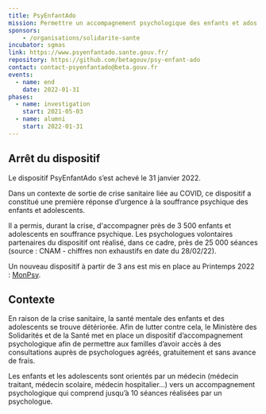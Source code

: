 ```yaml
---
title: PsyEnfantAdo
mission: Permettre un accompagnement psychologique des enfants et ados
sponsors: 
    - /organisations/solidarite-sante
incubator: sgmas
link: https://www.psyenfantado.sante.gouv.fr/
repository: https://github.com/betagouv/psy-enfant-ado
contact: contact-psyenfantado@beta.gouv.fr
events:
  - name: end
    date: 2022-01-31
phases:
  - name: investigation
    start: 2021-05-03
  - name: alumni
    start: 2022-01-31
---
```


## Arrêt du dispositif


Le dispositif PsyEnfantAdo s’est achevé le 31 janvier 2022.

Dans un contexte de sortie de crise sanitaire liée au COVID, ce dispositif a constitué une première réponse d’urgence à la souffrance psychique des enfants et adolescents.

Il a permis, durant la crise, d'accompagner près de 3 500 enfants et adolescents en souffrance
psychique. Les psychologues volontaires partenaires du dispositif ont réalisé, dans ce cadre, près de 25 000 séances (source : CNAM - chiffres non exhaustifs en date du 28/02/22).

Un nouveau dispositif à partir de 3 ans est mis en place au Printemps 2022 : [MonPsy](https://monpsy.sante.gouv.fr/).

## Contexte

En raison de la crise sanitaire, la santé mentale des enfants et des adolescents se trouve détériorée. Afin de lutter contre cela, le Ministère des Solidarités et de la Santé met en place un dispositif d’accompagnement psychologique afin de permettre aux familles d’avoir accès à des consultations auprès de psychologues agréés, gratuitement et sans avance de frais.

Les enfants et les adolescents sont orientés par un médecin (médecin traitant, médecin scolaire, médecin hospitalier...) vers un accompagnement psychologique qui comprend jusqu’à 10 séances réalisées par un psychologue.
